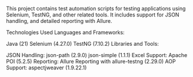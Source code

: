 
This project contains test automation scripts for testing applications using Selenium, TestNG, and other related tools. It includes support for JSON handling,  and detailed reporting with Allure.

Technologies Used Languages and Frameworks:

Java (21) Selenium (4.27.0) TestNG (7.10.2) Libraries and Tools:

JSON Handling: json-path (2.9.0) json-simple (1.1.1) Excel Support: Apache POI (5.2.5) Reporting: Allure Reporting with allure-testng (2.29.0) AOP Support: aspectjweaver (1.9.22.1)
